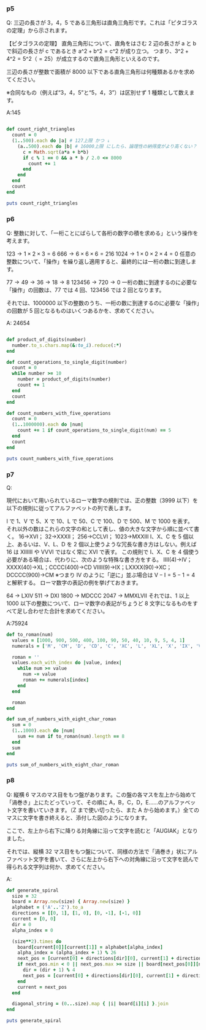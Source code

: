 ### p5

Q: 三辺の長さが 3，4，5 である三角形は直角三角形です。これは「ピタゴラスの定理」から示されます。

【ピタゴラスの定理】
直角三角形について、直角をはさむ 2 辺の長さが a と b で斜辺の長さが c であるとき a^2 + b^2 = c^2 が成り立つ。
つまり、3^2 + 4^2 = 5^2（ = 25）が成立するので直角三角形といえるのです。

三辺の長さが整数で面積が 8000 以下である直角三角形は何種類あるかを求めてください。

※合同なもの（例えば“3，4，5”と“5，4，3”）は区別せず 1 種類として数えます。

A:145

```Ruby

def count_right_triangles
  count = 0
  (1..500).each do |a| # 127上限 かつ ↓
    (a..500).each do |b| # 16000上限 にしたら、論理性の納得度がより高くない？
      c = Math.sqrt(a*a + b*b)
      if c % 1 == 0 && a * b / 2.0 <= 8000
        count += 1
      end
    end
  end
  count
end

puts count_right_triangles
```

### p6

Q:
整数に対して、「一桁ことにばらして各桁の数字の積を求める」という操作を考えます。

123 → 1 × 2 × 3 = 6
666 → 6 × 6 × 6 = 216
1024 → 1 × 0 × 2 × 4 = 0
任意の整数について、「操作」を繰り返し適用すると、最終的には一桁の数に到達します。

77 → 49 → 36 → 18 → 8
123456 → 720 → 0
一桁の数に到達するのに必要な「操作」の回数は、77 では 4 回、123456 では 2 回となります。

それでは、1000000 以下の整数のうち、一桁の数に到達するのに必要な「操作」の回数が 5 回となるものはいくつあるかを、求めてください。

A: 24654

```Ruby

def product_of_digits(number)
  number.to_s.chars.map(&:to_i).reduce(:*)
end

def count_operations_to_single_digit(number)
  count = 0
  while number >= 10
    number = product_of_digits(number)
    count += 1
  end
  count
end

def count_numbers_with_five_operations
  count = 0
  (1..1000000).each do |num|
    count += 1 if count_operations_to_single_digit(num) == 5
  end
  count
end

puts count_numbers_with_five_operations

```

### p7

Q:

現代において用いられているローマ数字の規則では、正の整数（3999 以下）を以下の規則に従ってアルファベットの列で表します。

I で 1、V で 5、X で 10、L で 50、C で 100、D で 500、M で 1000 を表す。
それ以外の数はこれらの文字の和として表し、値の大きな文字から順に並べて書く。
16→XVI； 32→XXXII； 256→CCLVI； 1023→MXXIII
I、X、C を 5 個以上、あるいは、V、L、D を 2 個以上使うような冗長な書き方はしない。例えば 16 は XIIIIII や VVVI ではなく常に XVI で表す。
この規則で I、X、C を 4 個使う必要がある場合は、代わりに、次のような特殊な書き方をする。
IIII(4)→IV；XXXX(40)→XL；CCCC(400)→CD
VIIII(9)→IX；LXXXX(90)→XC；DCCCC(900)→CM
※つまり IV のように「逆に」並ぶ場合は V − I = 5 − 1 = 4 と解釈する。
ローマ数字の表記の例を挙げておきます。

64 → LXIV
511 → DXI
1800 → MDCCC
2047 → MMXLVII
それでは、1 以上 1000 以下の整数について、ローマ数字の表記がちょうど 8 文字になるものをすべて足し合わせた合計を求めてください。

A:75924

```Ruby
def to_roman(num)
  values = [1000, 900, 500, 400, 100, 90, 50, 40, 10, 9, 5, 4, 1]
  numerals = ['M', 'CM', 'D', 'CD', 'C', 'XC', 'L', 'XL', 'X', 'IX', 'V', 'IV', 'I']

  roman = ''
  values.each_with_index do |value, index|
    while num >= value
      num -= value
      roman += numerals[index]
    end
  end

  roman
end

def sum_of_numbers_with_eight_char_roman
  sum = 0
  (1..1000).each do |num|
    sum += num if to_roman(num).length == 8
  end
  sum
end

puts sum_of_numbers_with_eight_char_roman
```

### p8

Q:
縦横 6 マスのマス目をもつ盤があります。この盤の各マスを左上から始めて「渦巻き」上にたどっていって、その順に A，B，C，D，E……のアルファベット文字を書いていきます。（Z まで使い切ったら、また A から始めます。）全てのマスに文字を書き終えると、添付した図のようになります。

ここで、左上から右下に降りる対角線に沿って文字を読むと「AUGIAK」となりました。

それでは、縦横 32 マス目をもつ盤について、同様の方法で「渦巻き」状にアルファベット文字を書いて、さらに左上から右下への対角線に沿って文字を読んで得られる文字列は何か、求めてください。

A:

```Ruby
def generate_spiral
  size = 32
  board = Array.new(size) { Array.new(size) }
  alphabet = ('A'..'Z').to_a
  directions = [[0, 1], [1, 0], [0, -1], [-1, 0]]
  current = [0, 0]
  dir = 0
  alpha_index = 0

  (size**2).times do
    board[current[0]][current[1]] = alphabet[alpha_index]
    alpha_index = (alpha_index + 1) % 26
    next_pos = [current[0] + directions[dir][0], current[1] + directions[dir][1]]
    if next_pos.min < 0 || next_pos.max >= size || board[next_pos[0]][next_pos[1]]
      dir = (dir + 1) % 4
      next_pos = [current[0] + directions[dir][0], current[1] + directions[dir][1]]
    end
    current = next_pos
  end

  diagonal_string = (0...size).map { |i| board[i][i] }.join
end

puts generate_spiral

```
